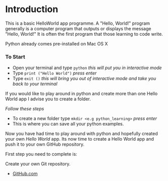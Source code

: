 # Introduction 

This is a basic HelloWorld app programme. A "Hello, World!" program generally is a computer program that outputs or displays the message "Hello, World!" It is often the first program that those learning to code write.

Python already comes pre-installed on Mac OS X

### To Start

- Open your terminal and type `python` *this will put you in interactive mode*
- Type `print ("Hello World")` *press enter*
- Type `exit ()` *this will bring you out of interactive mode and take you back to your terminal*

If you would like to play around in python and create more than one Hello World app I advise you to create a folder.

*Follow these steps*

- To create a new folder type `mkdir <e.g python_learning>` *press enter*
- This is where you can save all your python examples.

Now you have had time to play around with python and hopefully created your own *Hello World* app. Its now time to create a Hello World app and push it to your own GitHub repository. 

First step you need to complete is:

Create your own Git repository. 
* [GitHub.com](github.com) 
